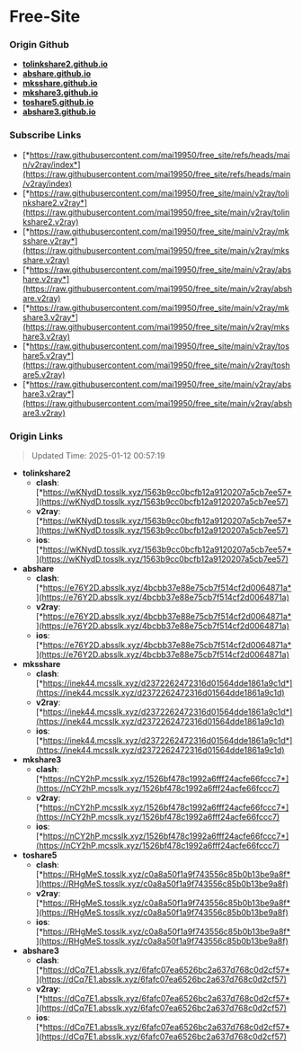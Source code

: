 # Free-Site

### Origin Github

- [**tolinkshare2.github.io**](https://github.com/tolinkshare2/tolinkshare2.github.io)
- [**abshare.github.io**](https://github.com/abshare/abshare.github.io)
- [**mksshare.github.io**](https://github.com/mksshare/mksshare.github.io)
- [**mkshare3.github.io**](https://github.com/mkshare3/mkshare3.github.io)
- [**toshare5.github.io**](https://github.com/toshare5/toshare5.github.io)
- [**abshare3.github.io**](https://github.com/abshare3/abshare3.github.io)

### Subscribe Links

- [*https://raw.githubusercontent.com/mai19950/free_site/refs/heads/main/v2ray/index*](https://raw.githubusercontent.com/mai19950/free_site/refs/heads/main/v2ray/index)
- [*https://raw.githubusercontent.com/mai19950/free_site/main/v2ray/tolinkshare2.v2ray*](https://raw.githubusercontent.com/mai19950/free_site/main/v2ray/tolinkshare2.v2ray)
- [*https://raw.githubusercontent.com/mai19950/free_site/main/v2ray/mksshare.v2ray*](https://raw.githubusercontent.com/mai19950/free_site/main/v2ray/mksshare.v2ray)
- [*https://raw.githubusercontent.com/mai19950/free_site/main/v2ray/abshare.v2ray*](https://raw.githubusercontent.com/mai19950/free_site/main/v2ray/abshare.v2ray)
- [*https://raw.githubusercontent.com/mai19950/free_site/main/v2ray/mkshare3.v2ray*](https://raw.githubusercontent.com/mai19950/free_site/main/v2ray/mkshare3.v2ray)
- [*https://raw.githubusercontent.com/mai19950/free_site/main/v2ray/toshare5.v2ray*](https://raw.githubusercontent.com/mai19950/free_site/main/v2ray/toshare5.v2ray)
- [*https://raw.githubusercontent.com/mai19950/free_site/main/v2ray/abshare3.v2ray*](https://raw.githubusercontent.com/mai19950/free_site/main/v2ray/abshare3.v2ray)

### Origin Links

> Updated Time: 2025-01-12 00:57:19

- **tolinkshare2**
  - **clash**: [*https://wKNydD.tosslk.xyz/1563b9cc0bcfb12a9120207a5cb7ee57*](https://wKNydD.tosslk.xyz/1563b9cc0bcfb12a9120207a5cb7ee57)
  - **v2ray**: [*https://wKNydD.tosslk.xyz/1563b9cc0bcfb12a9120207a5cb7ee57*](https://wKNydD.tosslk.xyz/1563b9cc0bcfb12a9120207a5cb7ee57)
  - **ios**: [*https://wKNydD.tosslk.xyz/1563b9cc0bcfb12a9120207a5cb7ee57*](https://wKNydD.tosslk.xyz/1563b9cc0bcfb12a9120207a5cb7ee57)
- **abshare**
  - **clash**: [*https://e76Y2D.absslk.xyz/4bcbb37e88e75cb7f514cf2d0064871a*](https://e76Y2D.absslk.xyz/4bcbb37e88e75cb7f514cf2d0064871a)
  - **v2ray**: [*https://e76Y2D.absslk.xyz/4bcbb37e88e75cb7f514cf2d0064871a*](https://e76Y2D.absslk.xyz/4bcbb37e88e75cb7f514cf2d0064871a)
  - **ios**: [*https://e76Y2D.absslk.xyz/4bcbb37e88e75cb7f514cf2d0064871a*](https://e76Y2D.absslk.xyz/4bcbb37e88e75cb7f514cf2d0064871a)
- **mksshare**
  - **clash**: [*https://inek44.mcsslk.xyz/d2372262472316d01564dde1861a9c1d*](https://inek44.mcsslk.xyz/d2372262472316d01564dde1861a9c1d)
  - **v2ray**: [*https://inek44.mcsslk.xyz/d2372262472316d01564dde1861a9c1d*](https://inek44.mcsslk.xyz/d2372262472316d01564dde1861a9c1d)
  - **ios**: [*https://inek44.mcsslk.xyz/d2372262472316d01564dde1861a9c1d*](https://inek44.mcsslk.xyz/d2372262472316d01564dde1861a9c1d)
- **mkshare3**
  - **clash**: [*https://nCY2hP.mcsslk.xyz/1526bf478c1992a6fff24acfe66fccc7*](https://nCY2hP.mcsslk.xyz/1526bf478c1992a6fff24acfe66fccc7)
  - **v2ray**: [*https://nCY2hP.mcsslk.xyz/1526bf478c1992a6fff24acfe66fccc7*](https://nCY2hP.mcsslk.xyz/1526bf478c1992a6fff24acfe66fccc7)
  - **ios**: [*https://nCY2hP.mcsslk.xyz/1526bf478c1992a6fff24acfe66fccc7*](https://nCY2hP.mcsslk.xyz/1526bf478c1992a6fff24acfe66fccc7)
- **toshare5**
  - **clash**: [*https://RHgMeS.tosslk.xyz/c0a8a50f1a9f743556c85b0b13be9a8f*](https://RHgMeS.tosslk.xyz/c0a8a50f1a9f743556c85b0b13be9a8f)
  - **v2ray**: [*https://RHgMeS.tosslk.xyz/c0a8a50f1a9f743556c85b0b13be9a8f*](https://RHgMeS.tosslk.xyz/c0a8a50f1a9f743556c85b0b13be9a8f)
  - **ios**: [*https://RHgMeS.tosslk.xyz/c0a8a50f1a9f743556c85b0b13be9a8f*](https://RHgMeS.tosslk.xyz/c0a8a50f1a9f743556c85b0b13be9a8f)
- **abshare3**
  - **clash**: [*https://dCq7E1.absslk.xyz/6fafc07ea6526bc2a637d768c0d2cf57*](https://dCq7E1.absslk.xyz/6fafc07ea6526bc2a637d768c0d2cf57)
  - **v2ray**: [*https://dCq7E1.absslk.xyz/6fafc07ea6526bc2a637d768c0d2cf57*](https://dCq7E1.absslk.xyz/6fafc07ea6526bc2a637d768c0d2cf57)
  - **ios**: [*https://dCq7E1.absslk.xyz/6fafc07ea6526bc2a637d768c0d2cf57*](https://dCq7E1.absslk.xyz/6fafc07ea6526bc2a637d768c0d2cf57)
